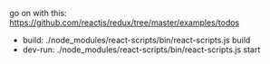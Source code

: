 go on with this: https://github.com/reactjs/redux/tree/master/examples/todos

- build: ./node_modules/react-scripts/bin/react-scripts.js build
- dev-run: ./node_modules/react-scripts/bin/react-scripts.js start
